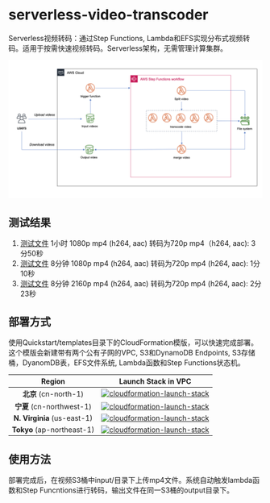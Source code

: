 # serverless-video-transcoder

Serverless视频转码：通过Step Functions, Lambda和EFS实现分布式视频转码。适用于按需快速视频转码。Serverless架构，无需管理计算集群。 

![](./images/serverless-video-transcoder.png)

## 测试结果

1. [测试文件](https://serverless-video-transcoder-bjs.s3.cn-north-1.amazonaws.com.cn/videos/beach_1h_1080p.mp4) 1小时 1080p mp4 (h264, aac) 转码为720p mp4（h264, aac): 3分50秒
2. [测试文件](https://serverless-video-transcoder-bjs.s3.cn-north-1.amazonaws.com.cn/videos/topgun_8m_1080p.mp4) 8分钟 1080p mp4 (h264, aac) 转码为720p mp4 (h264, aac): 1分10秒
3. [测试文件](https://serverless-video-transcoder-bjs.s3.cn-north-1.amazonaws.com.cn/videos/topgun_8m_2160p60.mp4) 8分钟 2160p mp4 (h264, aac) 转码为720p mp4 (h264, aac): 2分23秒



## 部署方式

使用Quickstart/templates目录下的CloudFormation模版，可以快速完成部署。这个模版会新建带有两个公有子网的VPC, S3和DynamoDB Endpoints, S3存储桶，DyanomDB表，EFS文件系统, Lambda函数和Step Functions状态机。

|           Region            |                     Launch Stack in VPC                      |
| :-------------------------: | :----------------------------------------------------------: |
| **北京** (cn-north-1)   | [![cloudformation-launch-stack](https://s3.amazonaws.com/cloudformation-examples/cloudformation-launch-stack.png)](https://console.amazonaws.cn/cloudformation/home?region=cn-north-1#/stacks/new?stackName=serverless-video-transcoder&templateURL=https://serverless-video-transcoder-cn-north-1.s3.cn-north-1.amazonaws.com.cn/templates/template.yaml) |
| **宁夏** (cn-northwest-1) | [![cloudformation-launch-stack](https://s3.amazonaws.com/cloudformation-examples/cloudformation-launch-stack.png)](https://console.amazonaws.cn/cloudformation/home?region=cn-northwest-1#/stacks/new?stackName=serverless-video-transcoder&templateURL=https://aws-quickstart-cn.s3.cn-northwest-1.amazonaws.com.cn/serverless-video-transcoder/template.yaml) |
| **N. Virginia** (us-east-1) | [![cloudformation-launch-stack](https://s3.amazonaws.com/cloudformation-examples/cloudformation-launch-stack.png)](https://console.aws.amazon.com/cloudformation/home?region=us-east-1#/stacks/new?stackName=serverless-video-transcoder&templateURL=https://serverless-video-transcoder.s3.amazonaws.com/templates/template.yaml) |
| **Tokyo** (ap-northeast-1) | [![cloudformation-launch-stack](https://s3.amazonaws.com/cloudformation-examples/cloudformation-launch-stack.png)](https://console.aws.amazon.com/cloudformation/home?region=ap-northeast-1#/stacks/new?stackName=serverless-video-transcoder&templateURL=https://serverless-video-transcoder-ap-northeast-1.s3-ap-northeast-1.amazonaws.com/templates/template.yaml) |



## 使用方法

部署完成后，在视频S3桶中input/目录下上传mp4文件。系统自动触发lambda函数和Step Funcntions进行转码，输出文件在同一S3桶的output目录下。

